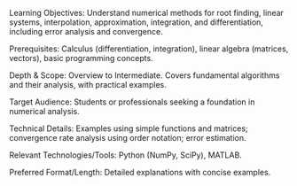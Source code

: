 Learning Objectives: Understand numerical methods for root finding, linear systems, interpolation, approximation, integration, and differentiation, including error analysis and convergence.

Prerequisites: Calculus (differentiation, integration), linear algebra (matrices, vectors), basic programming concepts.

Depth & Scope: Overview to Intermediate. Covers fundamental algorithms and their analysis, with practical examples.

Target Audience: Students or professionals seeking a foundation in numerical analysis.

Technical Details: Examples using simple functions and matrices; convergence rate analysis using order notation; error estimation.

Relevant Technologies/Tools: Python (NumPy, SciPy), MATLAB.

Preferred Format/Length: Detailed explanations with concise examples.
